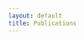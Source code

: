 ```yaml
---
layout: default
title: Publications
---
```


<script>$("Loading Data from DBLP...").show().delay(5000).queue(function(n) {$(this).hide(); n();});</script>
<script src="https://bibbase.org/show?bib=https://dblp.org/pid/44/3105.bib&amp;jsonp=1&amp;fullnames=1&amp;hidemenu=true&amp;commas=true"></script>
